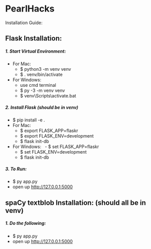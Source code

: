 # PearlHacks  
Installation Guide:  


## **Flask Installation:**  
##### 1. Start Virtual Environment:  
- For Mac:   
  - $ python3 -m venv venv  
  - $ . venv/bin/activate  
- For Windows: 
  - use cmd terminal
  - $ py -3 -m venv venv
  - $ venv\Scripts\activate.bat
##### 2. Install Flask (should be in venv)  
- $ pip install -e .
- For Mac:
  - $ export FLASK_APP=flaskr  
  - $ export FLASK_ENV=development
  - $ flask init-db    
- For Windows:
  - $ set FLASK_APP=flaskr  
  - $ set FLASK_ENV=development  
  - $ flask init-db  
##### 3. To Run:  
- $ py app.py
- open up http://127.0.0.1:5000

## **spaCy textblob Installation: (should all be in venv)**    
##### 1. Do the following:
- $ py app.py
- open up http://127.0.0.1:5000
